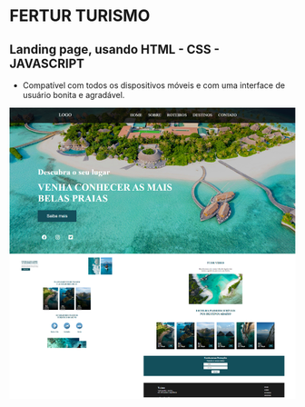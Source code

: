 # FERTUR TURISMO

## Landing page, usando HTML - CSS - JAVASCRIPT
- Compatível com todos os dispositivos móveis e com uma interface de usuário bonita e agradável.

![imagens ai galelia](https://github.com/Ivanctga/fertur/blob/main/FERTUR.png)
